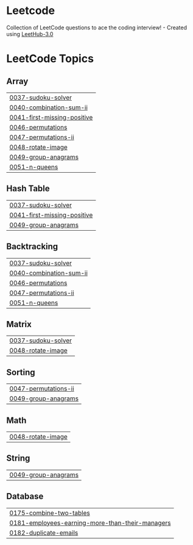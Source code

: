 # Leetcode
Collection of LeetCode questions to ace the coding interview! - Created using [LeetHub-3.0](https://github.com/raphaelheinz/LeetHub-3.0)

<!---LeetCode Topics Start-->
# LeetCode Topics
## Array
|  |
| ------- |
| [0037-sudoku-solver](https://github.com/teomz/Leetcode/tree/master/0037-sudoku-solver) |
| [0040-combination-sum-ii](https://github.com/teomz/Leetcode/tree/master/0040-combination-sum-ii) |
| [0041-first-missing-positive](https://github.com/teomz/Leetcode/tree/master/0041-first-missing-positive) |
| [0046-permutations](https://github.com/teomz/Leetcode/tree/master/0046-permutations) |
| [0047-permutations-ii](https://github.com/teomz/Leetcode/tree/master/0047-permutations-ii) |
| [0048-rotate-image](https://github.com/teomz/Leetcode/tree/master/0048-rotate-image) |
| [0049-group-anagrams](https://github.com/teomz/Leetcode/tree/master/0049-group-anagrams) |
| [0051-n-queens](https://github.com/teomz/Leetcode/tree/master/0051-n-queens) |
## Hash Table
|  |
| ------- |
| [0037-sudoku-solver](https://github.com/teomz/Leetcode/tree/master/0037-sudoku-solver) |
| [0041-first-missing-positive](https://github.com/teomz/Leetcode/tree/master/0041-first-missing-positive) |
| [0049-group-anagrams](https://github.com/teomz/Leetcode/tree/master/0049-group-anagrams) |
## Backtracking
|  |
| ------- |
| [0037-sudoku-solver](https://github.com/teomz/Leetcode/tree/master/0037-sudoku-solver) |
| [0040-combination-sum-ii](https://github.com/teomz/Leetcode/tree/master/0040-combination-sum-ii) |
| [0046-permutations](https://github.com/teomz/Leetcode/tree/master/0046-permutations) |
| [0047-permutations-ii](https://github.com/teomz/Leetcode/tree/master/0047-permutations-ii) |
| [0051-n-queens](https://github.com/teomz/Leetcode/tree/master/0051-n-queens) |
## Matrix
|  |
| ------- |
| [0037-sudoku-solver](https://github.com/teomz/Leetcode/tree/master/0037-sudoku-solver) |
| [0048-rotate-image](https://github.com/teomz/Leetcode/tree/master/0048-rotate-image) |
## Sorting
|  |
| ------- |
| [0047-permutations-ii](https://github.com/teomz/Leetcode/tree/master/0047-permutations-ii) |
| [0049-group-anagrams](https://github.com/teomz/Leetcode/tree/master/0049-group-anagrams) |
## Math
|  |
| ------- |
| [0048-rotate-image](https://github.com/teomz/Leetcode/tree/master/0048-rotate-image) |
## String
|  |
| ------- |
| [0049-group-anagrams](https://github.com/teomz/Leetcode/tree/master/0049-group-anagrams) |
## Database
|  |
| ------- |
| [0175-combine-two-tables](https://github.com/teomz/Leetcode/tree/master/0175-combine-two-tables) |
| [0181-employees-earning-more-than-their-managers](https://github.com/teomz/Leetcode/tree/master/0181-employees-earning-more-than-their-managers) |
| [0182-duplicate-emails](https://github.com/teomz/Leetcode/tree/master/0182-duplicate-emails) |
<!---LeetCode Topics End-->